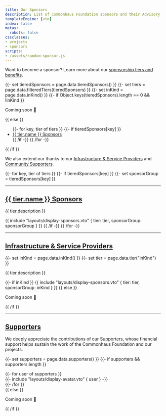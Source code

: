 ```yaml
---
title: Our Sponsors
description: List of Commonhaus Foundation sponsors and their Advisory Board representatives.
templateEngine: [vto]
index: false
metas:
  robots: false
cssclasses:
- projects
- sponsors
scripts:
- /assets/random-sponsor.js
---
```


Want to become a sponsor? Learn more about our <a href="/about/sponsorship.html">sponsorship tiers and benefits</a>.

{{- set tieredSponsors = page.data.tieredSponsors() }}
{{- set tiers = page.data.filteredTiers(tieredSponsors) }}
{{- set inKind = page.data.inKind() }}
{{- if Object.keys(tieredSponsors).length == 0 && !inKind }}
<p>Coming soon 🚀 </p>
{{ else }}
<ul class="three-columns plain-list">
{{- for key, tier of tiers }}
{{- if tieredSponsors[key] }}
<li><a href="#{{key}}-tier">{{ tier.name }} Sponsors</a></li>
{{ /if -}}
{{ /for -}}
</ul>
{{ /if }}

<p>We also extend our thanks to our <a href="#providers">Infrastructure & Service Providers</a> and <a href="#supporters">Community Supporters</a>.</p>

{{- for key, tier of tiers }}
{{- if tieredSponsors[key] }}
{{- set sponsorGroup = tieredSponsors[key] }}
<hr />
<h2 id="{{key}}-tier"><a class="header-anchor" href="#{{key}}-tier">{{ tier.name }} Sponsors</a></h2>
<p>{{ tier.description }}</p>

{{ include "layouts/display-sponsors.vto" { tier: tier, sponsorGroup: sponsorGroup } }}
{{ /if -}}
{{ /for -}}

<hr />
<h2 id="providers"><a class="header-anchor" href="#providers">Infrastructure & Service Providers</a></h2>

{{- set inKind = page.data.inKind() }}
{{- set tier = page.data.tier("inKind") }}
<p>{{ tier.description }}</p>

{{- if inKind }}
{{ include "layouts/display-sponsors.vto" {
        tier: tier,
        sponsorGroup: inKind } }}
{{ else }}
<p>Coming soon 🚀 </p>
{{ /if }}

<hr />
<h2 id="supporters"><a class="header-anchor" href="#supporters">Supporters</a></h2>

We deeply appreciate the contributions of our Supporters, whose financial
support helps sustain the work of the Commonhaus Foundation and our projects.

{{- set supporters = page.data.supporters() }}
{{- if supporters && supporters.length }}
<section class="cards avatars">
{{- for user of supporters }}
<div class="card avatar-only">
{{- include "layouts/display-avatar.vto" { user } -}}
</div>
{{- /for }}
</section>
{{ else }}
<p>Coming soon 🚀 </p>
{{ /if }}

